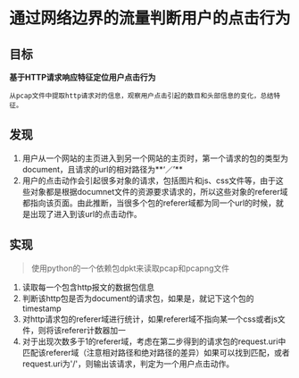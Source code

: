 # 通过网络边界的流量判断用户的点击行为

## 目标
**基于HTTP请求响应特征定位用户点击行为**

    从pcap文件中提取http请求对的信息，观察用户点击引起的数目和头部信息的变化，总结特征。

## 发现
1. 用户从一个网站的主页进入到另一个网站的主页时，第一个请求的包的类型为document，且请求的url的相对路径为**‘／’**
2. 用户的点击动作会引起很多对象的请求，包括图片和js、css文件等，由于这些对象都是根据documnet文件的资源要求请求的，所以这些对象的referer域都指向该页面。由此推断，当很多个包的referer域都为同一个url的时候，就是出现了进入到该url的点击动作。

## 实现
>  使用python的一个依赖包dpkt来读取pcap和pcapng文件

1. 读取每一个包含http报文的数据包信息
2. 判断该http包是否为document的请求包，如果是，就记下这个包的timestamp
3. 对http请求包的referer域进行统计，如果referer域不指向某一个css或者js文件，则将该referer计数器加一
4. 对于出现次数多于1的referer域，考虑在第二步得到的请求包的request.uri中匹配该referer域（注意相对路径和绝对路径的差异）如果可以找到匹配，或者request.uri为'/'，则输出该请求，判定为一个用户点击动作。
